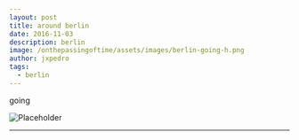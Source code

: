 ```yaml
---
layout: post
title: around berlin
date: 2016-11-03
description: berlin
image: /onthepassingoftime/assets/images/berlin-going-h.png
author: jxpedro
tags: 
  - berlin
---
```

<p >going</p>

![Placeholder](/onthepassingoftime/assets/images/berlin-going.png)

<p></p>

<hr/>
